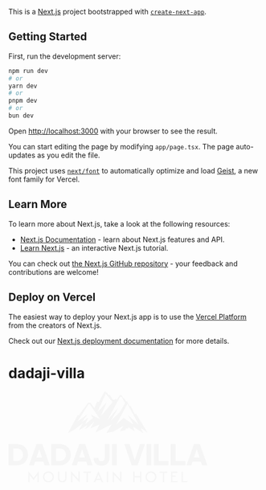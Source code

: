 This is a [Next.js](https://nextjs.org) project bootstrapped with [`create-next-app`](https://nextjs.org/docs/app/api-reference/cli/create-next-app).

## Getting Started

First, run the development server:

```bash
npm run dev
# or
yarn dev
# or
pnpm dev
# or
bun dev
```

Open [http://localhost:3000](http://localhost:3000) with your browser to see the result.

You can start editing the page by modifying `app/page.tsx`. The page auto-updates as you edit the file.

This project uses [`next/font`](https://nextjs.org/docs/app/building-your-application/optimizing/fonts) to automatically optimize and load [Geist](https://vercel.com/font), a new font family for Vercel.

## Learn More

To learn more about Next.js, take a look at the following resources:

- [Next.js Documentation](https://nextjs.org/docs) - learn about Next.js features and API.
- [Learn Next.js](https://nextjs.org/learn) - an interactive Next.js tutorial.

You can check out [the Next.js GitHub repository](https://github.com/vercel/next.js) - your feedback and contributions are welcome!

## Deploy on Vercel

The easiest way to deploy your Next.js app is to use the [Vercel Platform](https://vercel.com/new?utm_medium=default-template&filter=next.js&utm_source=create-next-app&utm_campaign=create-next-app-readme) from the creators of Next.js.

Check out our [Next.js deployment documentation](https://nextjs.org/docs/app/building-your-application/deploying) for more details.
# dadaji-villa


<!-- svg logo for header -->
<svg width="396" height="181.57917026160106" viewBox="0 0 350 160.4866403827282" class="looka-1j8o68f" style="
"><defs id="SvgjsDefs1013"></defs><g id="SvgjsG1014" featurekey="symbolFeature-0" transform="matrix(0.3355364910708552,0,0,0.3355364910708552,87.50934890186608,-53.25647514948954)" fill="#f5f5f5"><path xmlns="http://www.w3.org/2000/svg" fill="#f5f5f5" d="M445.64 376.69a.4.4 0 0 1-.57.52l-50.59-31.28a.45.45 0 0 0-.66.52l6.62 20.51a.17.17 0 0 1-.25.2l-32.41-20.04a.16.16 0 0 0-.25.14v6.95a.4.4 0 0 1-.4.4h-10.52a.74.74 0 0 0-.69.48l-2.61 6.62a.76.73 3.3 0 1-.54.46l-27.21 5.67a.6.6 0 0 1-.63-.9l15.96-25.82a.26.26 0 0 0-.35-.37q-22.9 13.32-47.72 28.08-.88.52-4.05 1.2-21.11 4.51-34.74 7.64a.48.48 0 0 1-.51-.72l27.66-44.73a.06.06 0 0 0-.08-.09l-84.06 41.63a.46.46 0 0 1-.62-.62l20.06-39.25a.31.31 0 0 0-.4-.43l-46.79 20.09a.31.3 3 0 1-.39-.43l20.52-36.22a.17.17 0 0 0-.27-.21q-20.56 20.87-25.12 25.59-1.73 1.79-3.25 2.76-7.32 4.62-18.99 11.6a.4.4 0 0 1-.54-.55l11.88-19.2a.21.21 0 0 0-.29-.29l-43.07 26.5a.52.51-1.1 0 1-.72-.69l20.09-35.48a.19.19 0 0 0-.28-.24q-28.32 21.56-40.65 31.01-4.47 3.43-10.28 6.46-14.94 7.77-25.36 13.26a.3.3 0 0 1-.41-.4l49.87-92.5a.74.74 0 0 1 .65-.39h5.35a1 1 0 0 0 .8-.4l48.29-64.88a1.14 1.14 0 0 1 .92-.47h10.44a1.44 1.42-16.1 0 1 1.21.66q.99 1.55 17.38 24.21 1.08 1.49 3.25 2.67a.48.48 0 0 0 .67-.25l12.46-31.71a.69.68 10.6 0 1 .64-.43h9.46a.79.78 13.6 0 0 .7-.42q12.42-23.2 14.63-27.45c4.8-9.22 11.92-19.74 15.95-26.66a.56.55-51.2 0 1 .89-.1l5.87 6.53a1.05 1.05 0 0 0 .99.33l2.69-.56a1.49 1.49 0 0 1 1.58.68l7.18 11.66a1.08 1.07-21.3 0 0 1.13.49l4.62-.97a1.01 1.01 0 0 1 1.06.46l15.23 24.76a1.05 1.05 0 0 0 .89.49h7.2a3.22 3.2-62 0 0 1.81-.56l5.25-3.57a.81.8 46.1 0 1 .93.02l5.56 4.14a.5.5 0 0 0 .72-.14l14.92-24.13a.74.71 15.4 0 1 .62-.34h7.16a1.03 1.02 74.1 0 1 .87.49l10.98 17.84a1.14 1.14 0 0 0 1.21.52l2.48-.52a1.17 1.17 0 0 1 1.26.59l7.68 14.26a.77.76-20.1 0 0 .82.38l3.91-.82a.85.85 0 0 1 .91.42l13.1 24.31a1.86 1.85 69.8 0 0 2.02.94l3.04-.63a.98.98 0 0 1 1.07.51l20.9 40.95a1.2 1.18-13.4 0 0 1.06.64h6.01a1.3 1.28 73.8 0 1 1.09.61l59.77 97.16a.34.34 0 0 1-.49.46l-34.99-24.9a.34.34 0 0 0-.5.43zm-221.11-88.72q32.71-36.02 59.97-72.06a.96.96 0 0 0-.02-1.18l-34.8-42.75a.39.38-52.4 0 0-.65.09l-42.64 95.41a.16.16 0 0 0 .26.17q34.84-37.72 45.56-48.94.19-.2.75-.51a.4.4 0 0 1 .56.51l-29.15 69.16a.1.1 0 0 0 .16.1m52.88 24.31 45.85-44.49a6.22 6.11 83.2 0 0 1.08-1.4l26.02-45.38a.93.92 45.5 0 0 0-.93l-17.67-31.65a1.57 1.57 0 0 0-1.37-.8h-6.69a.79.78 14 0 0-.69.41l-63.72 119.83a.14.14 0 0 0 .23.15l54.33-63.48a.31.31 0 0 1 .5.35l-38.08 67.22a.14.13 83.3 0 0 .21.17m87.99-28.76q.34.13.63.39 19.78 17.51 54.99 48.53a.24.23-83.7 0 0 .36-.29l-57.82-107.27a.48.48 0 0 0-.84 0l-58.05 107.66a.13.13 0 0 0 .2.16l37.6-33.77a.82.81-49.5 0 1 1-.08l51.78 33.87a.12.12 0 0 0 .16-.16l-30.1-48.94a.07.07 0 0 1 .09-.1m-146.77 21a.29.29 0 0 0 .37-.42l-52.76-77.48a1.54 1.54 0 0 0-1.27-.67h-4a1.36 1.35 16.4 0 0-1.14.62l-58.59 89.57a.2.2 0 0 0 .28.27l50.18-35.1a.28.28 0 0 1 .39.39l-26.05 36.58a.3.3 0 0 0 .41.42l31.79-22.24a.39.39 0 0 1 .57.5l-18.03 35.27a.12.12 0 0 0 .19.15l40.81-33.21a.38.37-34.5 0 0 .09-.47l-9.74-17.43a.26.26 0 0 1 .34-.35z"></path></g><g id="SvgjsG1015" featurekey="fiAKjI-0" transform="matrix(2.728406311961317,0,0,2.728406311961317,-2.291861393117892,75.8110397142415)" fill="#f5f5f5"><path d="M0.84 20 l0 -13.7 l5.6 0 c4.22 0 6.98 3 6.98 6.78 c0 3.86 -2.88 6.92 -7.14 6.92 l-5.44 0 z M6.28 9.14 l-2.34 0 l0 8.02 l2.44 0 c2.22 0 3.92 -1.72 3.92 -4.04 c0 -2.28 -1.7 -3.98 -4.02 -3.98 z M22.479999999999997 14.9 l-1.78 -5.36 l-1.78 5.36 l3.56 0 z M24.18 20 l-0.78 -2.36 l-5.38 0 l-0.78 2.36 l-3.18 0 l4.84 -13.7 l3.8 0 l4.82 13.7 l-3.34 0 z M28.48 20 l0 -13.7 l5.6 0 c4.22 0 6.98 3 6.98 6.78 c0 3.86 -2.88 6.92 -7.14 6.92 l-5.44 0 z M33.92 9.14 l-2.34 0 l0 8.02 l2.44 0 c2.22 0 3.92 -1.72 3.92 -4.04 c0 -2.28 -1.7 -3.98 -4.02 -3.98 z M50.12 14.9 l-1.78 -5.36 l-1.78 5.36 l3.56 0 z M51.82 20 l-0.78 -2.36 l-5.38 0 l-0.78 2.36 l-3.18 0 l4.84 -13.7 l3.8 0 l4.82 13.7 l-3.34 0 z M55.78 15.1 l3.1 0 c0 1.58 0.76 2.26 2.02 2.26 c1.28 0 2.02 -0.94 2.02 -2.38 l0 -8.68 l3.1 0 l0 8.68 c0 3.14 -1.8 5.26 -5.1 5.26 c-3.18 0 -5.16 -1.86 -5.14 -5.14 z M70.72 20 l-3.1 0 l0 -13.7 l3.1 0 l0 13.7 z M84.14 20 l-3.8 0 l-4.74 -13.7 l3.34 0 l3.38 10.36 l3.38 -10.36 l3.2 0 z M92.96000000000001 20 l-3.1 0 l0 -13.7 l3.1 0 l0 13.7 z M94.62000000000002 20 l0 -13.7 l3.1 0 l0 10.86 l6.36 0 l0 2.84 l-9.46 0 z M105.50000000000001 20 l0 -13.7 l3.1 0 l0 10.86 l6.36 0 l0 2.84 l-9.46 0 z M124.08000000000001 14.9 l-1.78 -5.36 l-1.78 5.36 l3.56 0 z M125.78 20 l-0.78 -2.36 l-5.38 0 l-0.78 2.36 l-3.18 0 l4.84 -13.7 l3.8 0 l4.82 13.7 l-3.34 0 z"></path></g><g id="SvgjsG1016" featurekey="sloganFeature-0" transform="matrix(1.3532388616943556,0,0,1.3532388616943556,32.69949322531757,133.1512143440629)" fill="#f5f5f5"><path d="M15.08 5.800000000000001 l0.22 0 l0 14.2 l-1.78 0 l0 -9.42 l-4.96 6.48 l-0.12 0 l-4.96 -6.46 l0 9.4 l-1.78 0 l0 -14.2 l0.2 0 l6.6 8.4 z M27.847 20.2 c-4 0 -7.18 -3.2 -7.18 -7.2 s3.18 -7.2 7.18 -7.2 s7.18 3.2 7.18 7.2 s-3.18 7.2 -7.18 7.2 z M27.847 18.48 c3.04 0 5.32 -2.38 5.32 -5.48 s-2.28 -5.48 -5.32 -5.48 c-3.06 0 -5.34 2.38 -5.34 5.48 s2.28 5.48 5.34 5.48 z M40.274 14.46 l0 -8.46 l1.8 0 l0 8.32 c0 2.7 1.56 4.08 3.76 4.08 s3.78 -1.38 3.78 -4.08 l0 -8.32 l1.78 0 l0 8.46 c0 3.64 -2.08 5.74 -5.56 5.74 c-3.46 0 -5.56 -2.1 -5.56 -5.74 z M66.801 6 l1.8 0 l0 14.2 l-0.22 0 l-9.4 -9.98 l0 9.78 l-1.78 0 l0 -14.2 l0.2 0 l9.4 9.98 l0 -9.78 z M83.268 7.720000000000001 l-4.08 0 l0 12.28 l-1.8 0 l0 -12.28 l-4.1 0 l0.12 -1.72 l9.74 0 z M97.19500000000001 20 l-1.22 -2.84 l-6.24 0 l-1.22 2.84 l-1.92 0 l6.16 -14.2 l0.2 0 l6.16 14.2 l-1.92 0 z M90.455 15.48 l4.8 0 l-2.4 -5.54 z M103.662 20 l0 -14 l1.8 0 l0 14 l-1.8 0 z M120.989 6 l1.8 0 l0 14.2 l-0.22 0 l-9.4 -9.98 l0 9.78 l-1.78 0 l0 -14.2 l0.2 0 l9.4 9.98 l0 -9.78 z M146.84300000000002 6 l1.8 0 l0 14 l-1.8 0 l0 -6.44 l-6.94 0 l0 6.44 l-1.8 0 l0 -14 l1.8 0 l0 5.84 l6.94 0 l0 -5.84 z M161.19 20.2 c-4 0 -7.18 -3.2 -7.18 -7.2 s3.18 -7.2 7.18 -7.2 s7.18 3.2 7.18 7.2 s-3.18 7.2 -7.18 7.2 z M161.19 18.48 c3.04 0 5.32 -2.38 5.32 -5.48 s-2.28 -5.48 -5.32 -5.48 c-3.06 0 -5.34 2.38 -5.34 5.48 s2.28 5.48 5.34 5.48 z M182.497 7.720000000000001 l-4.08 0 l0 12.28 l-1.8 0 l0 -12.28 l-4.1 0 l0.12 -1.72 l9.74 0 z M195.62400000000002 18.28 l0.12 1.72 l-8.52 0 l0 -14 l8.12 0 l0.14 1.72 l-6.46 0 l0 3.42 l4.38 0 l0 1.72 l-4.38 0 l0 5.42 l6.6 0 z M202.69100000000003 18.28 l5.92 0 l-0.12 1.72 l-7.6 0 l0 -14 l1.8 0 l0 12.28 z"></path></g></svg>